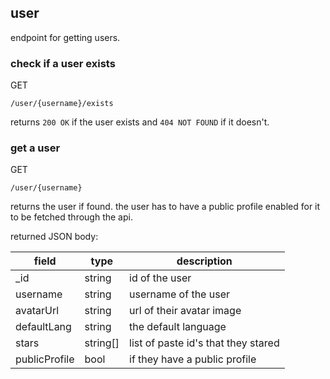 ## user

endpoint for getting users.

### check if a user exists

<p class="method">GET</p> <code>/user/<span class="var">{username}</span>/exists</code>

[comment]: <> (`GET /user/:username/exists`)

returns `200 OK` if the user exists and `404 NOT FOUND` if it doesn't.

### get a user

<p class="method">GET</p> <code>/user/<span class="var">{username}</span></code>

[comment]: <> (`GET /user/:username`)

returns the user if found. the user has to have a public profile enabled for it to be fetched through the api.

returned JSON body:

| field         | type     | description                         |
|---------------|----------|-------------------------------------|
| \_id          | string   | id of the user                      |
| username      | string   | username of the user                |
| avatarUrl     | string   | url of their avatar image           |
| defaultLang   | string   | the default language                |
| stars         | string[] | list of paste id's that they stared |
| publicProfile | bool     | if they have a public profile       |

